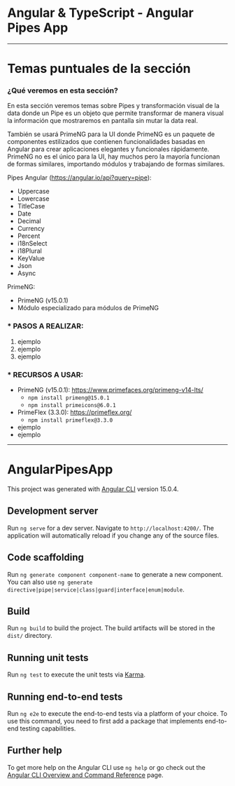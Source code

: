 # Angular & TypeScript - Angular Pipes App

---

# Temas puntuales de la sección

### ¿Qué veremos en esta sección?

En esta sección veremos temas sobre Pipes y transformación visual de la data donde un Pipe es un objeto que permite transformar de manera visual la información que mostraremos en pantalla sin mutar la data real.

También se usará PrimeNG para la UI donde PrimeNG es un paquete de componentes estilizados que contienen funcionalidades basadas en Angular para crear aplicaciones elegantes y funcionales rápidamente. PrimeNG no es el único para la UI, hay muchos pero la mayoría funcionan de formas similares, importando módulos y trabajando de formas similares.

Pipes Angular (https://angular.io/api?query=pipe):

- Uppercase
- Lowercase
- TitleCase
- Date
- Decimal
- Currency
- Percent
- i18nSelect
- i18Plural
- KeyValue
- Json
- Async

PrimeNG:

- PrimeNG (v15.0.1)
- Módulo especializado para módulos de PrimeNG

### \* PASOS A REALIZAR:

1. ejemplo
2. ejemplo
3. ejemplo

### \* RECURSOS A USAR:

- PrimeNG (v15.0.1): https://www.primefaces.org/primeng-v14-lts/
  - `npm install primeng@15.0.1`
  - `npm install primeicons@6.0.1`
- PrimeFlex (3.3.0): https://primeflex.org/
  - `npm install primeflex@3.3.0`
- ejemplo
- ejemplo

---

# AngularPipesApp

This project was generated with [Angular CLI](https://github.com/angular/angular-cli) version 15.0.4.

## Development server

Run `ng serve` for a dev server. Navigate to `http://localhost:4200/`. The application will automatically reload if you change any of the source files.

## Code scaffolding

Run `ng generate component component-name` to generate a new component. You can also use `ng generate directive|pipe|service|class|guard|interface|enum|module`.

## Build

Run `ng build` to build the project. The build artifacts will be stored in the `dist/` directory.

## Running unit tests

Run `ng test` to execute the unit tests via [Karma](https://karma-runner.github.io).

## Running end-to-end tests

Run `ng e2e` to execute the end-to-end tests via a platform of your choice. To use this command, you need to first add a package that implements end-to-end testing capabilities.

## Further help

To get more help on the Angular CLI use `ng help` or go check out the [Angular CLI Overview and Command Reference](https://angular.io/cli) page.
